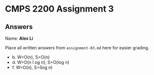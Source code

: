 # CMPS 2200 Assignment 3

## Answers

Name:  ______Alex Li______

Place all written answers from `assignment-03.md` here for easier grading.

- b. W=O(n),     S=O(n)
- d. W=O(n l og n), S=O(log n)
- f. W=O(n), S=(log n)
